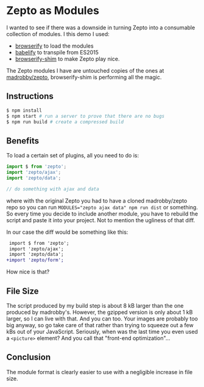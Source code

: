 # Zepto as Modules

I wanted to see if there was a downside in turning Zepto into a consumable collection of modules. I this demo I used:

  * [browserify][1] to load the modules
  * [babelify][2] to transpile from ES2015
  * [browserify-shim][3] to make Zepto play nice.

The Zepto modules I have are untouched copies of the ones at [madrobby/zepto][4], browserify-shim is performing all the magic.

## Instructions

```sh
$ npm install
$ npm start # run a server to prove that there are no bugs
$ npm run build # create a compressed build
```

## Benefits

To load a certain set of plugins, all you need to do is:

```js
import $ from 'zepto';
import 'zepto/ajax';
import 'zepto/data';

// do something with ajax and data
```

where with the original Zepto you had to have a cloned madrobby/zepto repo so you can run `MODULES="zepto ajax data" npm run dist` or something. So every time you decide to include another module, you have to rebuild the script and paste it into your project. Not to mention the ugliness of that diff.

In our case the diff would be something like this:

```diff
 import $ from 'zepto';
 import 'zepto/ajax';
 import 'zepto/data';
+import 'zepto/form';
```

How nice is that?

## File Size

The script produced by my build step is about 8 kB larger than the one produced by madrobby's. However, the gzipped version is only about 1 kB larger, so I can live with that. And you can too. Your images are probably too big anyway, so go take care of that rather than trying to squeeze out a few kBs out of your JavaScript. Seriously, when was the last time you even used a `<picture>` element? And you call that "front-end optimization"...

## Conclusion

The module format is clearly easier to use with a negligible increase in file size.

[1]: https://github.com/substack/node-browserify
[2]: https://github.com/babel/babelify
[3]: https://github.com/thlorenz/browserify-shim
[4]: https://github.com/madrobby/zepto/tree/v1.1.6/src
